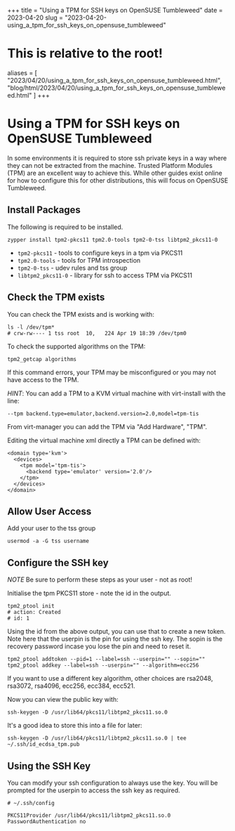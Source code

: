 +++
title = "Using a TPM for SSH keys on OpenSUSE Tumbleweed"
date = 2023-04-20
slug = "2023-04-20-using_a_tpm_for_ssh_keys_on_opensuse_tumbleweed"
# This is relative to the root!
aliases = [ "2023/04/20/using_a_tpm_for_ssh_keys_on_opensuse_tumbleweed.html", "blog/html/2023/04/20/using_a_tpm_for_ssh_keys_on_opensuse_tumbleweed.html" ]
+++
# Using a TPM for SSH keys on OpenSUSE Tumbleweed

In some environments it is required to store ssh private keys in a way
where they can not be extracted from the machine. Trusted Platform
Modules (TPM) are an excellent way to achieve this. While other guides
exist online for how to configure this for other distributions, this
will focus on OpenSUSE Tumbleweed.

## Install Packages

The following is required to be installed.

    zypper install tpm2-pkcs11 tpm2.0-tools tpm2-0-tss libtpm2_pkcs11-0

-   `tpm2-pkcs11` - tools to configure keys in a tpm via PKCS11
-   `tpm2.0-tools` - tools for TPM introspection
-   `tpm2-0-tss` - udev rules and tss group
-   `libtpm2_pkcs11-0` - library for ssh to access TPM via PKCS11

## Check the TPM exists

You can check the TPM exists and is working with:

    ls -l /dev/tpm*
    # crw-rw---- 1 tss root  10,   224 Apr 19 18:39 /dev/tpm0

To check the supported algorithms on the TPM:

    tpm2_getcap algorithms

If this command errors, your TPM may be misconfigured or you may not
have access to the TPM.

*HINT*: You can add a TPM to a KVM virtual machine with virt-install
with the line:

    --tpm backend.type=emulator,backend.version=2.0,model=tpm-tis

From virt-manager you can add the TPM via \"Add Hardware\", \"TPM\".

Editing the virtual machine xml directly a TPM can be defined with:

    <domain type='kvm'>
      <devices>
        <tpm model='tpm-tis'>
          <backend type='emulator' version='2.0'/>
        </tpm>
      </devices>
    </domain>

## Allow User Access

Add your user to the tss group

    usermod -a -G tss username

## Configure the SSH key

*NOTE* Be sure to perform these steps as your user - not as root!

Initialise the tpm PKCS11 store - note the id in the output.

    tpm2_ptool init
    # action: Created
    # id: 1

Using the id from the above output, you can use that to create a new
token. Note here that the userpin is the pin for using the ssh key. The
sopin is the recovery password incase you lose the pin and need to reset
it.

    tpm2_ptool addtoken --pid=1 --label=ssh --userpin="" --sopin=""
    tpm2_ptool addkey --label=ssh --userpin="" --algorithm=ecc256

If you want to use a different key algorithm, other choices are rsa2048,
rsa3072, rsa4096, ecc256, ecc384, ecc521.

Now you can view the public key with:

    ssh-keygen -D /usr/lib64/pkcs11/libtpm2_pkcs11.so.0

It\'s a good idea to store this into a file for later:

    ssh-keygen -D /usr/lib64/pkcs11/libtpm2_pkcs11.so.0 | tee ~/.ssh/id_ecdsa_tpm.pub

## Using the SSH Key

You can modify your ssh configuration to always use the key. You will be
prompted for the userpin to access the ssh key as required.

    # ~/.ssh/config

    PKCS11Provider /usr/lib64/pkcs11/libtpm2_pkcs11.so.0
    PasswordAuthentication no


